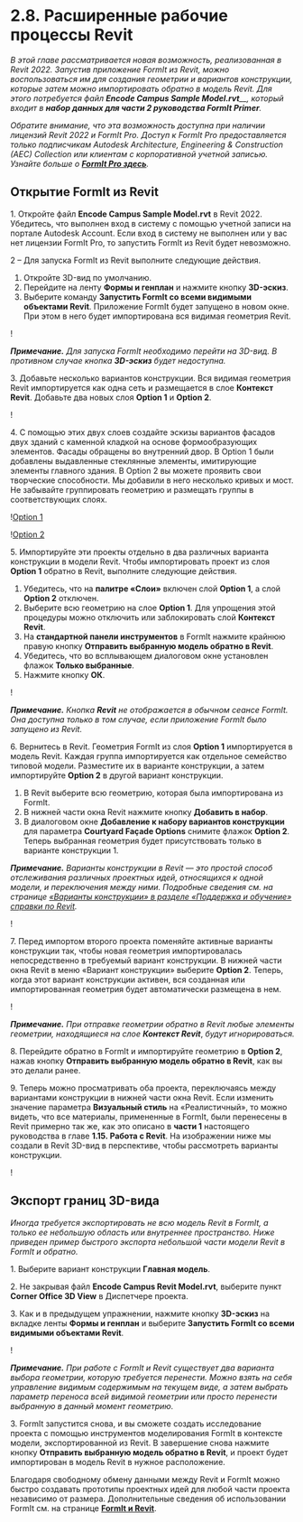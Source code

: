 # 2.8. Расширенные рабочие процессы Revit

_В этой главе рассматривается новая возможность, реализованная в Revit 2022\. Запустив приложение FormIt из Revit, можно воспользоваться им для создания геометрии и вариантов конструкции, которые затем можно импортировать обратно в модель Revit. Для этого потребуется файл_ _**Encode Campus Sample Model.rvt**__, который входит в_ _**набор данных для части 2 руководства FormIt Primer**._

_Обратите внимание, что эта возможность доступна при наличии лицензий Revit 2022 и FormIt Pro. Доступ к FormIt Pro предоставляется только подписчикам Autodesk Architecture, Engineering & Construction (AEC) Collection или клиентам с корпоративной учетной записью. Узнайте больше о_ [_**FormIt Pro здесь**_](https://formit.autodesk.com/#pro-callout)_._

## Открытие FormIt из Revit

1\. Откройте файл **Encode Campus Sample Model.rvt** в Revit 2022. Убедитесь, что выполнен вход в систему с помощью учетной записи на портале Autodesk Account. Если вход в систему не выполнен или у вас нет лицензии FormIt Pro, то запустить FormIt из Revit будет невозможно.

2 – Для запуска FormIt из Revit выполните следующие действия.

1. Откройте 3D-вид по умолчанию.
2. Перейдите на ленту **Формы и генплан** и нажмите кнопку **3D-эскиз**.
3. Выберите команду **Запустить FormIt со всеми видимыми объектами Revit**. Приложение FormIt будет запущено в новом окне. При этом в него будет импортирована вся видимая геометрия Revit.

\![](<../../.gitbook/assets/0 (22).png>)

_**Примечание.**_ _Для запуска FormIt необходимо перейти на 3D-вид. В противном случае кнопка_ _**3D-эскиз**_ _будет недоступна._

3\. Добавьте несколько вариантов конструкции. Вся видимая геометрия Revit импортируется как одна сеть и размещается в слое **Контекст Revit**. Добавьте два новых слоя **Option 1** и **Option 2**.

\![](<../../.gitbook/assets/1 (23) (1).png>)

4\. С помощью этих двух слоев создайте эскизы вариантов фасадов двух зданий с каменной кладкой на основе формообразующих элементов. Фасады обращены во внутренний двор. В Option 1 были добавлены выдавленные стеклянные элементы, имитирующие элементы главного здания. В Option 2 вы можете проявить свои творческие способности. Мы добавили в него несколько кривых и мост. Не забывайте группировать геометрию и размещать группы в соответствующих слоях.

\![Option 1](<../../.gitbook/assets/2 (23) (1).png>)

\![Option 2](<../../.gitbook/assets/3 (20) (1).png>)

5\. Импортируйте эти проекты отдельно в два различных варианта конструкции в модели Revit. Чтобы импортировать проект из слоя **Option 1** обратно в Revit, выполните следующие действия.

1. Убедитесь, что на **палитре «Слои»** включен слой **Option 1**, а слой **Option 2** отключен.
2. Выберите всю геометрию на слое **Option 1**. Для упрощения этой процедуры можно отключить или заблокировать слой **Контекст Revit**.
3. На **стандартной панели инструментов** в FormIt нажмите крайнюю правую кнопку **Отправить выбранную модель обратно в Revit**.
4. Убедитесь, что во всплывающем диалоговом окне установлен флажок **Только выбранные**.
5. Нажмите кнопку **ОК**.

\![](<../../.gitbook/assets/4 (19) (1).png>)

_**Примечание.**_ _Кнопка_ _**Revit**_ _не отображается в обычном сеансе FormIt. Она доступна только в том случае, если приложение FormIt было запущено из Revit._

6\. Вернитесь в Revit. Геометрия FormIt из слоя **Option 1** импортируется в модель Revit. Каждая группа импортируется как отдельное семейство типовой модели. Разместите их в варианте конструкции, а затем импортируйте **Option 2** в другой вариант конструкции.

1. В Revit выберите всю геометрию, которая была импортирована из FormIt.
2. В нижней части окна Revit нажмите кнопку **Добавить в набор**.
3. В диалоговом окне **Добавление к набору вариантов конструкции** для параметра **Courtyard Façade Options** снимите флажок **Option 2**. Теперь выбранная геометрия будет присутствовать только в варианте конструкции 1.

_**Примечание.**_ _Варианты конструкции в Revit — это простой способ отслеживания различных проектных идей, относящихся к одной модели, и переключения между ними. Подробные сведения см. на странице _[_«Варианты конструкции» в разделе «Поддержка и обучение» справки по Revit_](https://knowledge.autodesk.com/ru/support/revit/learn-explore/caas/CloudHelp/cloudhelp/2021/RUS/Revit-Model/files/GUID-D48B1E7E-BC34-414E-85BD-790F199BB2C0-htm.html)_._

\![](<../../.gitbook/assets/5 (18).png>)

7\. Перед импортом второго проекта поменяйте активные варианты конструкции так, чтобы новая геометрия импортировалась непосредственно в требуемый вариант конструкции. В нижней части окна Revit в меню «Вариант конструкции» выберите **Option 2**. Теперь, когда этот вариант конструкции активен, вся созданная или импортированная геометрия будет автоматически размещена в нем.

\![](<../../.gitbook/assets/6 (15).png>)

_**Примечание.**_ _При отправке геометрии обратно в Revit любые элементы геометрии, находящиеся на слое_ _**Контекст Revit**_, _будут игнорироваться._

8\. Перейдите обратно в FormIt и импортируйте геометрию в **Option 2**, нажав кнопку **Отправить выбранную модель обратно в Revit**, как вы это делали ранее.

9\. Теперь можно просматривать оба проекта, переключаясь между вариантами конструкции в нижней части окна Revit. Если изменить значение параметра **Визуальный стиль** на «Реалистичный», то можно видеть, что все материалы, примененные в FormIt, были перенесены в Revit примерно так же, как это описано в **части 1** настоящего руководства в главе **1.15. Работа с Revit**. На изображении ниже мы создали в Revit 3D-вид в перспективе, чтобы рассмотреть варианты конструкции.

\![](<../../.gitbook/assets/7 (10).png>)

## Экспорт границ 3D-вида

_Иногда требуется экспортировать не всю модель Revit в FormIt, а только ее небольшую область или внутреннее пространство. Ниже приведен пример быстрого экспорта небольшой части модели Revit в FormIt и обратно._

1. Выберите вариант конструкции **Главная модель**.

2. Не закрывая файл **Encode Campus Revit Model.rvt**, выберите пункт **Corner Office 3D View** в Диспетчере проекта.

3. Как и в предыдущем упражнении, нажмите кнопку **3D-эскиз** на вкладке ленты **Формы и генплан** и выберите **Запустить FormIt со всеми видимыми объектами Revit**.

\![](<../../.gitbook/assets/8 (10) (1).png>)

_**Примечание.**_ _При работе с FormIt и Revit существует два варианта выбора геометрии, которую требуется перенести. Можно взять на себя управление видимым содержимым на текущем виде, а затем выбрать параметр переноса всей видимой геометрии или просто перенести выбранную в данный момент геометрию._

3. FormIt запустится снова, и вы сможете создать исследование проекта с помощью инструментов моделирования FormIt в контексте модели, экспортированной из Revit. В завершение снова нажмите кнопку **Отправить выбранную модель обратно в Revit**, и проект будет импортирован в модель Revit в нужное расположение.

Благодаря свободному обмену данными между Revit и FormIt можно быстро создавать прототипы проектных идей для любой части проекта независимо от размера. Дополнительные сведения об использовании FormIt см. на странице [**FormIt и Revit**](https://formit.autodesk.com/page/formit-revit#:\~:text=FormIt%20Groups%20become%20Revit%20Mass,using%20Revit%202018%20and%20newer.).
